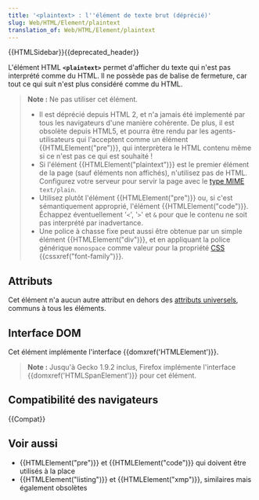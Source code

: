 ```yaml
---
title: '<plaintext> : l''élément de texte brut (déprécié)'
slug: Web/HTML/Element/plaintext
translation_of: Web/HTML/Element/plaintext
---
```


{{HTMLSidebar}}{{deprecated_header}}

L'élément HTML **`<plaintext>`** permet d'afficher du texte qui n'est pas interprété comme du HTML. Il ne possède pas de balise de fermeture, car tout ce qui suit n'est plus considéré comme du HTML.

> **Note :** Ne pas utiliser cet élément.
>
> - Il est déprécié depuis HTML 2, et n'a jamais été implementé par tous les navigateurs d'une manière cohérente. De plus, il est obsolète depuis HTML5, et pourra être rendu par les agents-utilisateurs qui l'acceptent comme un élément {{HTMLElement("pre")}}, qui interprètera le HTML contenu même si ce n'est pas ce qui est souhaité !
> - Si l'élément {{HTMLElement("plaintext")}} est le premier élément de la page (sauf éléments non affichés), n'utilisez pas de HTML. Configurez votre serveur pour servir la page avec le [type MIME](/fr/docs/Properly_Configuring_Server_MIME_Types) `text/plain`.
> - Utilisez plutôt l'élément {{HTMLElement("pre")}} ou, si c'est sémantiquement approprié, l'élément {{HTMLElement("code")}}. Échappez éventuellement '`<`', '`>`' et `&` pour que le contenu ne soit pas interprété par inadvertance.
> - Une police à chasse fixe peut aussi être obtenue par un simple élément {{HTMLElement("div")}}, et en appliquant la police générique `monospace` comme valeur pour la propriété [CSS](/fr/docs/Web/CSS) {{cssxref("font-family")}}.

## Attributs

Cet élément n'a aucun autre attribut en dehors des [attributs universels](/fr/docs/Web/HTML/Attributs_universels), communs à tous les éléments.

## Interface DOM

Cet élément implémente l'interface {{domxref('HTMLElement')}}.

> **Note :** Jusqu'à Gecko 1.9.2 inclus, Firefox implémente l'interface {{domxref('HTMLSpanElement')}} pour cet élément.

## Compatibilité des navigateurs

{{Compat}}

## Voir aussi

- {{HTMLElement("pre")}} et {{HTMLElement("code")}} qui doivent être utilisés à la place
- {{HTMLElement("listing")}} et {{HTMLElement("xmp")}}, similaires mais également obsolètes
